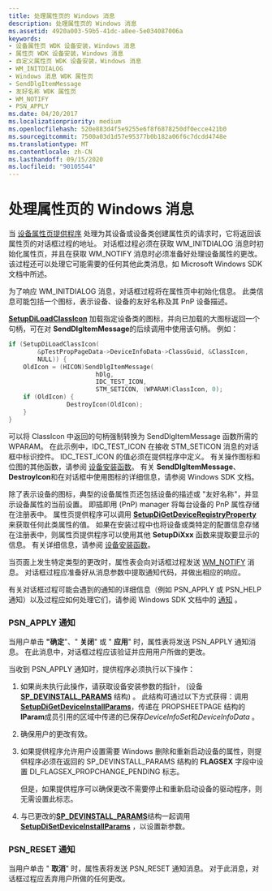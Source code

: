 ```yaml
---
title: 处理属性页的 Windows 消息
description: 处理属性页的 Windows 消息
ms.assetid: 4920a003-59b5-41dc-a8ee-5e034087006a
keywords:
- 设备属性页 WDK 设备安装，Windows 消息
- 属性页 WDK 设备安装，Windows 消息
- 自定义属性页 WDK 设备安装，Windows 消息
- WM_INITDIALOG
- Windows 消息 WDK 属性页
- SendDlgItemMessage
- 友好名称 WDK 属性页
- WM_NOTIFY
- PSN_APPLY
ms.date: 04/20/2017
ms.localizationpriority: medium
ms.openlocfilehash: 520e883d4f5e9255e6f8f6878250df0ecce421b0
ms.sourcegitcommit: 7500a03d1d57e95377b0b182a06f6c7dcdd4748e
ms.translationtype: MT
ms.contentlocale: zh-CN
ms.lasthandoff: 09/15/2020
ms.locfileid: "90105544"
---
```

# <a name="handling-windows-messages-for-property-pages"></a>处理属性页的 Windows 消息





当 [设备属性页提供程序](types-of-device-property-page-providers.md) 处理为其设备或设备类创建属性页的请求时，它将返回该属性页的对话框过程的地址。 对话框过程必须在获取 WM_INITDIALOG 消息时初始化属性页，并且在获取 WM_NOTIFY 消息时必须准备好处理设备属性的更改。 该过程还可以处理它可能需要的任何其他此类消息，如 Microsoft Windows SDK 文档中所述。

为了响应 WM_INITDIALOG 消息，对话框过程将在属性页中初始化信息。 此类信息可能包括一个图标，表示设备、设备的友好名称及其 PnP 设备描述。

[**SetupDiLoadClassIcon**](/windows/desktop/api/setupapi/nf-setupapi-setupdiloadclassicon) 加载指定设备类的图标，并向已加载的大图标返回一个句柄，可在对 **SendDlgItemMessage**的后续调用中使用该句柄。 例如：

```cpp
if (SetupDiLoadClassIcon(
        &pTestPropPageData->DeviceInfoData->ClassGuid, &ClassIcon, 
        NULL)) {
    OldIcon = (HICON)SendDlgItemMessage(
                        hDlg, 
                        IDC_TEST_ICON,
                        STM_SETICON, (WPARAM)ClassIcon, 0);
    if (OldIcon) {
                DestroyIcon(OldIcon);
    }
}
```

可以将 ClassIcon 中返回的句柄强制转换为 SendDlgItemMessage 函数所需的 WPARAM。 在此示例中，IDC_TEST_ICON 在接收 STM_SETICON 消息的对话框中标识控件。 IDC_TEST_ICON 的值必须在提供程序中定义。 有关操作图标和位图的其他函数，请参阅 [设备安装函数](/previous-versions/ff541299(v=vs.85))。 有关 **SendDlgItemMessage**、 **DestroyIcon**和在对话框中使用图标的详细信息，请参阅 Windows SDK 文档。

除了表示设备的图标，典型的设备属性页还包括设备的描述或 "友好名称"，并显示设备属性的当前设置。 即插即用 (PnP) manager 将每台设备的 PnP 属性存储在注册表中。 属性页提供程序可以调用 [**SetupDiGetDeviceRegistryProperty**](/windows/desktop/api/setupapi/nf-setupapi-setupdigetdeviceregistrypropertya) 来获取任何此类属性的值。 如果在安装过程中也将设备或类特定的配置信息存储在注册表中，则属性页提供程序可以使用其他 **SetupDiXxx** 函数来提取要显示的信息。 有关详细信息，请参阅 [设备安装函数](/previous-versions/ff541299(v=vs.85))。

当页面上发生特定类型的更改时，属性表会向对话框过程发送 [WM_NOTIFY](https://go.microsoft.com/fwlink/p/?linkid=181554) 消息。 对话框过程应准备好从消息参数中提取通知代码，并做出相应的响应。

有关对话框过程可能会遇到的通知的详细信息（例如 PSN_APPLY 或 PSN_HELP 通知）以及过程应如何处理它们，请参阅 Windows SDK 文档中的 [通知](https://go.microsoft.com/fwlink/p/?linkid=181555) 。

### <a name="psn_apply-notifications"></a><a href="" id="psn-apply-notifications"></a>PSN_APPLY 通知

当用户单击 **"确定**"、" **关闭**" 或 " **应用**" 时，属性表将发送 PSN_APPLY 通知消息。 在此消息中，对话框过程应该验证并应用用户所做的更改。

当收到 PSN_APPLY 通知时，提供程序必须执行以下操作：

1.  如果尚未执行此操作，请获取设备安装参数的指针， (设备 [**SP_DEVINSTALL_PARAMS**](/windows/win32/api/setupapi/ns-setupapi-sp_devinstall_params_a) 结构) 。 此结构可通过以下方式获得：调用[**SetupDiGetDeviceInstallParams**](/windows/desktop/api/setupapi/nf-setupapi-setupdigetdeviceinstallparamsa)，传递在 PROPSHEETPAGE 结构的**lParam**成员引用的区域中传递的已保存*DeviceInfoSet*和*DeviceInfoData* 。

2.  确保用户的更改有效。

3.  如果提供程序允许用户设置需要 Windows 删除和重新启动设备的属性，则提供程序必须在返回的 SP_DEVINSTALL_PARAMS 结构的 **FLAGSEX** 字段中设置 DI_FLAGSEX_PROPCHANGE_PENDING 标志。

    但是，如果提供程序可以确保更改不需要停止和重新启动设备的驱动程序，则无需设置此标志。

4.  与已更改的[**SP_DEVINSTALL_PARAMS**](/windows/win32/api/setupapi/ns-setupapi-sp_devinstall_params_a)结构一起调用[**SetupDiSetDeviceInstallParams**](/windows/desktop/api/setupapi/nf-setupapi-setupdisetdeviceinstallparamsa) ，以设置新参数。

### <a name="psn_reset-notifications"></a><a href="" id="psn-reset-notifications"></a>PSN_RESET 通知

当用户单击 " **取消**" 时，属性表将发送 PSN_RESET 通知消息。 对于此消息，对话框过程应丢弃用户所做的任何更改。

 

